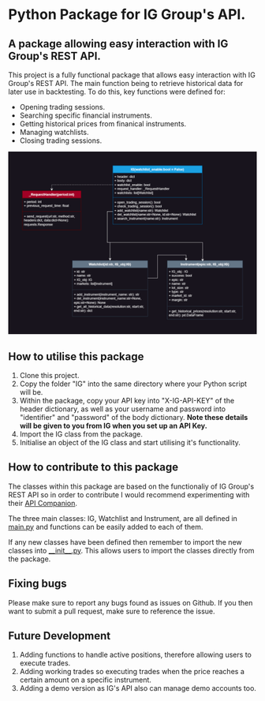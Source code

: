 # Python Package for IG Group's API.

## A package allowing easy interaction with IG Group's REST API.

This project is a fully functional package that allows easy interaction with IG Group's REST API. The main function being to retrieve historical data for later use in backtesting. To do this, key functions were defined for:

* Opening trading sessions.
* Searching specific financial instruments.
* Getting historical prices from finanical instruments.
* Managing watchlists.
* Closing trading sessions.

![Class diagram](https://github.com/hnewey7/IG-Package/blob/main/class_diagram.png?raw=true)

## How to utilise this package

1. Clone this project.
2. Copy the folder "IG" into the same directory where your Python script will be.
3. Within the package, copy your API key into "X-IG-API-KEY" of the header dictionary, as well as your username and password into "identifier" and "password" of the body dictionary. **Note these details will be given to you from IG when you set up an API Key.**
4. Import the IG class from the package.
5. Initialise an object of the IG class and start utilising it's functionality.

## How to contribute to this package

The classes within this package are based on the functionaliy of IG Group's REST API so in order to contribute I would recommend experimenting with their [API Companion](https://labs.ig.com/sample-apps/api-companion/index.html). 

The three main classes: IG, Watchlist and Instrument, are all defined in [main.py](/IG/main.py) and functions can be easily added to each of them.

If any new classes have been defined then remember to import the new classes into [\_\_init__.py](/IG/__init__.py). This allows users to import the classes directly from the package.

## Fixing bugs

Please make sure to report any bugs found as issues on Github. If you then want to submit a pull request, make sure to reference the issue.

## Future Development

1. Adding functions to handle active positions, therefore allowing users to execute trades.
2. Adding working trades so executing trades when the price reaches a certain amount on a specific instrument.
3. Adding a demo version as IG's API also can manage demo accounts too.
